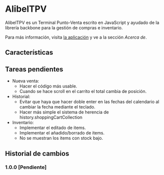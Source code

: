 # AlibelTPV

AlibelTPV es un Terminal Punto-Venta escrito en JavaScript y ayudado de la librería backbone para la gestión de compras e inventario.

Para más información, visita [la aplicación](http://pablomolina.me/Alibel-TPV) y ve a la sección *Acerca de*.

## Características

## Tareas pendientes

  - Nueva venta:
      - Hacer el código más usable.
      - Cuando se hace scroll en el carrito el total cambia de posición.
  - Historial:
    - Evitar que haya que hacer doble enter en las fechas del calendario
      al cambiar la fecha mediante el teclado.
    - Hacer más simple el sistema de herencia de history.shoppingCartCollection
  - Inventario:
    - Implementar el editado de items.
    - Implementar el añadido/borrado de items.
    - No se muestran los items con stock bajo.

## Historial de cambios

### 1.0.0 [Pendiente]
